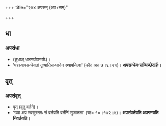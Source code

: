 +++
title="२४४ अपसम् (अप+सम्)"

+++

## धा
### अपसंधा
- (डुधाञ् धारणपोषणयोः)।
- 'परस्यापसन्धेयतां दूष्यातिसन्धानेन स्थापयित्वा' (कौ० अ० ७।६।२१)। **अपसन्धेयः सन्धिच्छेदार्हः।**

## वृत्
### अपसंवृत्
- वृत् (वृतु वर्तने)।
- 'उषा अप स्वसुस्तमः सं वर्तयति वर्तनिं सुजातता' (ऋ० १०।१७२।४)। **अपसंवर्तयति अपगमयति निवर्तयति।**
